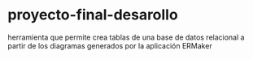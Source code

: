 # proyecto-final-desarollo
herramienta que permite crea tablas de una base de datos relacional a partir de los diagramas generados por la aplicación ERMaker
